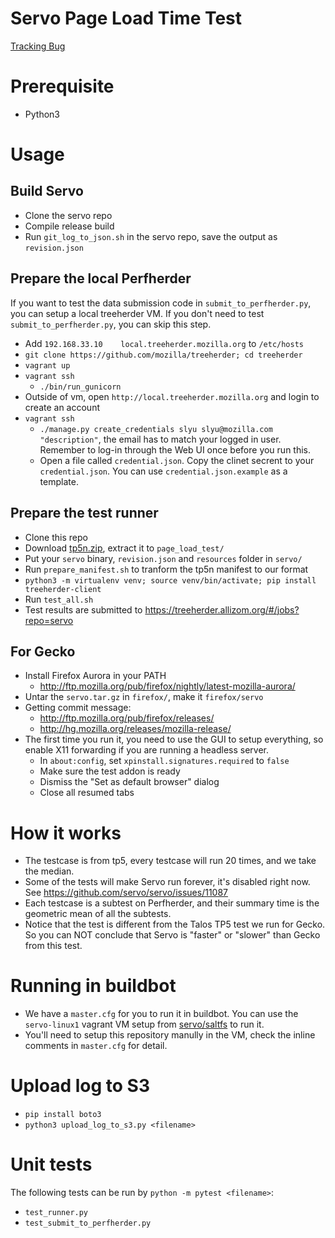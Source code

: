 Servo Page Load Time Test
==============

[Tracking Bug](https://github.com/servo/servo/issues/10452)

# Prerequisite

* Python3

# Usage
## Build Servo
* Clone the servo repo
* Compile release build
* Run `git_log_to_json.sh` in the servo repo, save the output as `revision.json`

## Prepare the local Perfherder

If you want to test the data submission code in `submit_to_perfherder.py`, you can setup a local treeherder VM. If you don't need to test `submit_to_perfherder.py`, you can skip this step.

* Add `192.168.33.10    local.treeherder.mozilla.org` to `/etc/hosts`
* `git clone https://github.com/mozilla/treeherder; cd treeherder`
* `vagrant up`
* `vagrant ssh`
  * `./bin/run_gunicorn`
* Outside of vm, open `http://local.treeherder.mozilla.org` and login to create an account
* `vagrant ssh`
  * `./manage.py create_credentials slyu slyu@mozilla.com "description"`, the email has to match your logged in user. Remember to log-in through the Web UI once before you run this.
  * Open a file called `credential.json`. Copy the clinet secrent to your `credential.json`. You can use `credential.json.example` as a template.


## Prepare the test runner

* Clone this repo
* Download [tp5n.zip](http://people.mozilla.org/~jmaher/taloszips/zips/tp5n.zip), extract it to `page_load_test/`
* Put your `servo` binary, `revision.json` and `resources` folder in `servo/`
* Run `prepare_manifest.sh` to tranform the tp5n manifest to our format
* `python3 -m virtualenv venv; source venv/bin/activate; pip install treeherder-client`
* Run `test_all.sh`
* Test results are submitted to https://treeherder.allizom.org/#/jobs?repo=servo

## For Gecko

* Install Firefox Aurora in your PATH
  * http://ftp.mozilla.org/pub/firefox/nightly/latest-mozilla-aurora/
* Untar the `servo.tar.gz` in `firefox/`, make it `firefox/servo`
* Getting commit message: 
  * http://ftp.mozilla.org/pub/firefox/releases/
  * http://hg.mozilla.org/releases/mozilla-release/
* The first time you run it, you need to use the GUI to setup everything, so enable X11 forwarding if you are running a headless server.
  * In `about:config`, set `xpinstall.signatures.required` to `false`
  * Make sure the test addon is ready
  * Dismiss the "Set as default browser" dialog
  * Close all resumed tabs


# How it works

* The testcase is from tp5, every testcase will run 20 times, and we take the median.
* Some of the tests will make Servo run forever, it's disabled right now. See https://github.com/servo/servo/issues/11087
* Each testcase is a subtest on Perfherder, and their summary time is the geometric mean of all the subtests.
* Notice that the test is different from the Talos TP5 test we run for Gecko. So you can NOT conclude that Servo is "faster" or "slower" than Gecko from this test.

# Running in buildbot

* We have a `master.cfg` for you to run it in buildbot. You can use the `servo-linux1` vagrant VM setup from [servo/saltfs](https://github.com/servo/saltfs) to run it.
* You'll need to setup this repository manully in the VM, check the inline comments in `master.cfg` for detail.

# Upload log to S3
* `pip install boto3`
* `python3 upload_log_to_s3.py <filename>`

# Unit tests

The following tests can be run by `python -m pytest <filename>`:

* `test_runner.py`
* `test_submit_to_perfherder.py`

